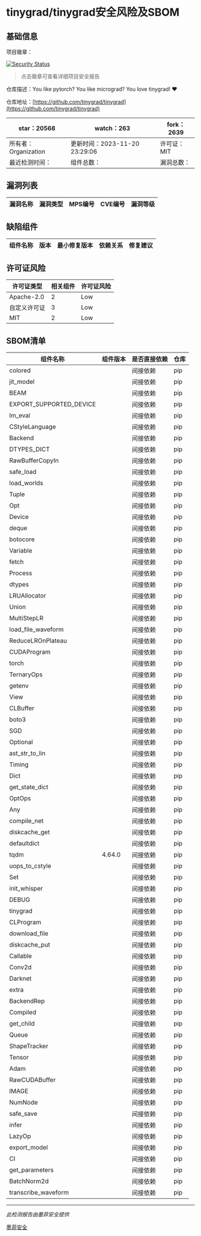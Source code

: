 # tinygrad/tinygrad安全风险及SBOM

## 基础信息

项目徽章：

[![Security Status](https://www.murphysec.com/platform3/v31/badge/1726669604610596864.svg)](https://www.murphysec.com/console/report/1699849103278211072/1726669604610596864)

> 点击徽章可查看详细项目安全报告

仓库描述：You like pytorch? You like micrograd? You love tinygrad! ❤️ 

仓库地址：[https://github.com/tinygrad/tinygrad](https://github.com/tinygrad/tinygrad)

| star：20568 | watch：263 | fork：2639 |
| ----------- | -------------- | ------------ |
| 所有者：Organization | 更新时间：2023-11-20 23:29:06 | 许可证：MIT |
| 最近检测时间： | 组件总数： | 漏洞总数： |




## 漏洞列表

| 漏洞名称 | 漏洞类型 | MPS编号 | CVE编号 | 漏洞等级 |
| ------- | ------ | ------- | ------ | ----- |





## 缺陷组件

| 组件名称 | 版本 | 最小修复版本 | 依赖关系 | 修复建议 |
| -------- | ---- | ------------ | -------- | -------- |





## 许可证风险

| 许可证类型 | 相关组件 | 许可证风险 |
| ---------- | -------- | ---------- |
|Apache-2.0|2|Low|
|自定义许可证|3|Low|
|MIT|2|Low|




## SBOM清单

| 组件名称 | 组件版本 | 是否直接依赖 | 仓库 |
| -------- | -------- | ------------ | ---- |
|colored||间接依赖|pip|
|jit_model||间接依赖|pip|
|BEAM||间接依赖|pip|
|EXPORT_SUPPORTED_DEVICE||间接依赖|pip|
|lm_eval||间接依赖|pip|
|CStyleLanguage||间接依赖|pip|
|Backend||间接依赖|pip|
|DTYPES_DICT||间接依赖|pip|
|RawBufferCopyIn||间接依赖|pip|
|safe_load||间接依赖|pip|
|load_worlds||间接依赖|pip|
|Tuple||间接依赖|pip|
|Opt||间接依赖|pip|
|Device||间接依赖|pip|
|deque||间接依赖|pip|
|botocore||间接依赖|pip|
|Variable||间接依赖|pip|
|fetch||间接依赖|pip|
|Process||间接依赖|pip|
|dtypes||间接依赖|pip|
|LRUAllocator||间接依赖|pip|
|Union||间接依赖|pip|
|MultiStepLR||间接依赖|pip|
|load_file_waveform||间接依赖|pip|
|ReduceLROnPlateau||间接依赖|pip|
|CUDAProgram||间接依赖|pip|
|torch||间接依赖|pip|
|TernaryOps||间接依赖|pip|
|getenv||间接依赖|pip|
|View||间接依赖|pip|
|CLBuffer||间接依赖|pip|
|boto3||间接依赖|pip|
|SGD||间接依赖|pip|
|Optional||间接依赖|pip|
|ast_str_to_lin||间接依赖|pip|
|Timing||间接依赖|pip|
|Dict||间接依赖|pip|
|get_state_dict||间接依赖|pip|
|OptOps||间接依赖|pip|
|Any||间接依赖|pip|
|compile_net||间接依赖|pip|
|diskcache_get||间接依赖|pip|
|defaultdict||间接依赖|pip|
|tqdm|4.64.0|间接依赖|pip|
|uops_to_cstyle||间接依赖|pip|
|Set||间接依赖|pip|
|init_whisper||间接依赖|pip|
|DEBUG||间接依赖|pip|
|tinygrad||间接依赖|pip|
|CLProgram||间接依赖|pip|
|download_file||间接依赖|pip|
|diskcache_put||间接依赖|pip|
|Callable||间接依赖|pip|
|Conv2d||间接依赖|pip|
|Darknet||间接依赖|pip|
|extra||间接依赖|pip|
|BackendRep||间接依赖|pip|
|Compiled||间接依赖|pip|
|get_child||间接依赖|pip|
|Queue||间接依赖|pip|
|ShapeTracker||间接依赖|pip|
|Tensor||间接依赖|pip|
|Adam||间接依赖|pip|
|RawCUDABuffer||间接依赖|pip|
|IMAGE||间接依赖|pip|
|NumNode||间接依赖|pip|
|safe_save||间接依赖|pip|
|infer||间接依赖|pip|
|LazyOp||间接依赖|pip|
|export_model||间接依赖|pip|
|CI||间接依赖|pip|
|get_parameters||间接依赖|pip|
|BatchNorm2d||间接依赖|pip|
|transcribe_waveform||间接依赖|pip|


------

*此检测报告由墨菲安全提供*

[墨菲安全](www.murphysec.com)